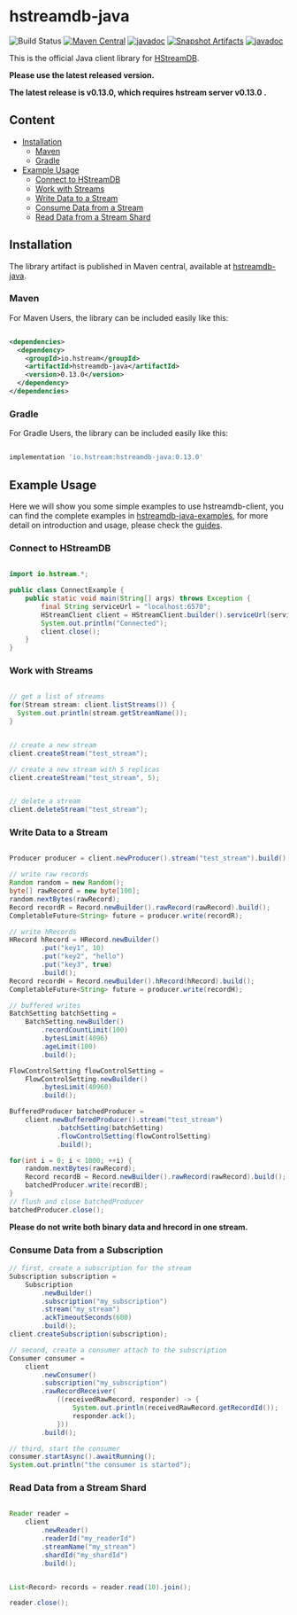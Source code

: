 # hstreamdb-java

![Build Status](https://github.com/hstreamdb/hstreamdb-java/actions/workflows/main.yml/badge.svg)
[![Maven Central](https://img.shields.io/maven-central/v/io.hstream/hstreamdb-java)](https://search.maven.org/artifact/io.hstream/hstreamdb-java)
[![javadoc](https://javadoc.io/badge2/io.hstream/hstreamdb-java/0.13.0/javadoc.svg)](https://javadoc.io/doc/io.hstream/hstreamdb-java/0.13.0)
[![Snapshot Artifacts](https://img.shields.io/nexus/s/https/s01.oss.sonatype.org/io.hstream/hstreamdb-java.svg)](https://s01.oss.sonatype.org/content/repositories/snapshots/io/hstream/hstreamdb-java/0.13.0-SNAPSHOT/)
[![javadoc](https://javadoc.io/badge2/io.hstream/hstreamdb-java/0.13.0-SNAPSHOT/javadoc.svg)](https://hstreamdb.github.io/hstreamdb-java/javadoc/)

This is the official Java client library for [HStreamDB](https://hstream.io/).

**Please use the latest released version.**

**The latest release is v0.13.0, which requires hstream server v0.13.0 .**

## Content
- [Installation](#installation)
    - [Maven](#maven)
    - [Gradle](#gradle)
- [Example Usage](#example-usage)
    - [Connect to HStreamDB](#connect-to-hstreamdb)
    - [Work with Streams](#work-with-streams)
    - [Write Data to a Stream](#write-data-to-a-stream)
    - [Consume Data from a Stream](#consume-data-from-a-subscription)
    - [Read Data from a Stream Shard](#read-data-from-a-stream-shard)


## Installation

The library artifact is published in Maven central,
available at [hstreamdb-java](https://search.maven.org/artifact/io.hstream/hstreamdb-java).

### Maven

For Maven Users, the library can be included easily like this:

```xml

<dependencies>
  <dependency>
    <groupId>io.hstream</groupId>
    <artifactId>hstreamdb-java</artifactId>
    <version>0.13.0</version>
  </dependency>
</dependencies>

```

### Gradle

For Gradle Users, the library can be included easily like this:

```groovy

implementation 'io.hstream:hstreamdb-java:0.13.0'

```

## Example Usage

Here we will show you some simple examples to use hstreamdb-client,
you can find the complete examples in [hstreamdb-java-examples](https://github.com/hstreamdb/hstreamdb-java-examples),
for more detail on introduction and usage, please check the [guides](https://hstream.io/docs/en/latest/guides/write.html).

### Connect to HStreamDB

```java

import io.hstream.*;

public class ConnectExample {
    public static void main(String[] args) throws Exception {
        final String serviceUrl = "localhost:6570";
        HStreamClient client = HStreamClient.builder().serviceUrl(serviceUrl).build();
        System.out.println("Connected");
        client.close();
    }
}

```

### Work with Streams

```java

// get a list of streams
for(Stream stream: client.listStreams()) {
  System.out.println(stream.getStreamName());
}


// create a new stream
client.createStream("test_stream");

// create a new stream with 5 replicas
client.createStream("test_stream", 5);


// delete a stream
client.deleteStream("test_stream");

```

### Write Data to a Stream

```java

Producer producer = client.newProducer().stream("test_stream").build();

// write raw records
Random random = new Random();
byte[] rawRecord = new byte[100];
random.nextBytes(rawRecord);
Record recordR = Record.newBuilder().rawRecord(rawRecord).build();
CompletableFuture<String> future = producer.write(recordR);

// write hRecords
HRecord hRecord = HRecord.newBuilder()
        .put("key1", 10)
        .put("key2", "hello")
        .put("key3", true)
        .build();
Record recordH = Record.newBuilder().hRecord(hRecord).build();
CompletableFuture<String> future = producer.write(recordH);

// buffered writes
BatchSetting batchSetting =
    BatchSetting.newBuilder()
        .recordCountLimit(100)
        .bytesLimit(4096)
        .ageLimit(100)
        .build();

FlowControlSetting flowControlSetting =
    FlowControlSetting.newBuilder()
        .bytesLimit(40960)
        .build();

BufferedProducer batchedProducer =
    client.newBufferedProducer().stream("test_stream")
            .batchSetting(batchSetting)
            .flowControlSetting(flowControlSetting)
            .build();

for(int i = 0; i < 1000; ++i) {
    random.nextBytes(rawRecord);
    Record recordB = Record.newBuilder().rawRecord(rawRecord).build();
    batchedProducer.write(recordB);
}
// flush and close batchedProducer
batchedProducer.close();

```

**Please do not write both binary data and hrecord in one stream.**


### Consume Data from a Subscription

```java
// first, create a subscription for the stream
Subscription subscription = 
    Subscription
        .newBuilder()
        .subscription("my_subscription")
        .stream("my_stream")
        .ackTimeoutSeconds(600)
        .build();
client.createSubscription(subscription);

// second, create a consumer attach to the subscription
Consumer consumer =
    client
        .newConsumer()
        .subscription("my_subscription")
        .rawRecordReceiver(
            ((receivedRawRecord, responder) -> {
                System.out.println(receivedRawRecord.getRecordId());
                responder.ack();
            }))
        .build();

// third, start the consumer
consumer.startAsync().awaitRunning();
System.out.println("the consumer is started");

```

### Read Data from a Stream Shard

```java

Reader reader =
    client
        .newReader()
        .readerId("my_readerId")
        .streamName("my_stream")
        .shardId("my_shardId")
        .build();


List<Record> records = reader.read(10).join();

reader.close();

```
